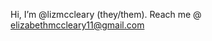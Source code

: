 Hi, I’m @lizmccleary (they/them). Reach me @ elizabethmccleary11@gmail.com 

<!---
lizmccleary/lizmccleary is a ✨ special ✨ repository because its `README.md` (this file) appears on your GitHub profile.
You can click the Preview link to take a look at your changes.
--->
